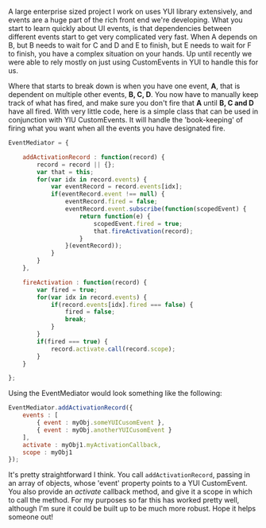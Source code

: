 A large enterprise sized project I work on uses YUI library extensively, and events are a huge part of the rich front end we're developing.  What you start to learn quickly about UI events, is that dependencies between different events start to get very complicated very fast.  When A depends on B, but B needs to wait for C and D and E to finish, but E needs to wait for F to finish, you have a complex situation on your hands.  Up until recently we were able to rely mostly on just using CustomEvents in YUI to handle this for us.

Where that starts to break down is when you have one event, **A**, that is dependent on multiple other events, **B, C, D**.  You now have to manually keep track of what has fired, and make sure you don't fire that **A** until **B, C and D** have all fired.  With very little code, here is a simple class that can be used in conjunction with YIU CustomEvents.  It will handle the 'book-keeping' of firing what you want when all the events you have designated fire.

```javascript
EventMediator = {

	addActivationRecord : function(record) {
		record = record || {};
		var that = this;
		for(var idx in record.events) {
			var eventRecord = record.events[idx];
			if(eventRecord.event !== null) {
				eventRecord.fired = false;
				eventRecord.event.subscribe(function(scopedEvent) {
					return function(e) {
						scopedEvent.fired = true;
						that.fireActivation(record);
					}
				}(eventRecord));
			}
		}
	},

	fireActivation : function(record) {
		var fired = true;
		for(var idx in record.events) {
			if(record.events[idx].fired === false) {
				fired = false;
				break;
			}
		}
		if(fired === true) {
			record.activate.call(record.scope);
		}
	}

};
```

Using the EventMediator would look something like the following:

```javascript
EventMediator.addActivationRecord({
	events : [
		{ event : myObj.someYUICusomEvent },
		{ event : myObj.anotherYUICusomEvent }
	],
	activate : myObj1.myActivationCallback,
	scope : myObj1
});
```

It's pretty straightforward I think.  You call ```addActivationRecord```, passing in an array of objects, whose 'event' property points to a YUI CustomEvent.  You also provide an _activate_ callback method, and give it a scope in which to call the method.  For my purposes so far this has worked pretty well, although I'm sure it could be built up to be much more robust.  Hope it helps someone out!

